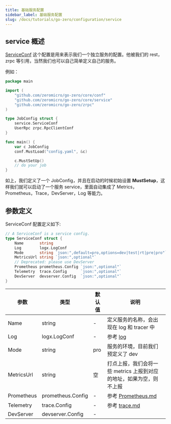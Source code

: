 ```yaml
---
title: 基础服务配置
sidebar_label: 基础服务配置
slug: /docs/tutorials/go-zero/configuration/service
---
```


## service 概述

[ServiceConf](https://github.com/zeromicro/go-zero/blob/master/core/service/serviceconf.go) 这个配置是用来表示我们一个独立服务的配置。他被我们的 rest，zrpc 等引用，当然我们也可以自己简单定义自己的服务。

例如：

```go
package main

import (
    "github.com/zeromicro/go-zero/core/conf"
    "github.com/zeromicro/go-zero/core/service"
    "github.com/zeromicro/go-zero/zrpc"
)

type JobConfig struct {
    service.ServiceConf
    UserRpc zrpc.RpcClientConf
}

func main() {
    var c JobConfig
    conf.MustLoad("config.yaml", &c)

    c.MustSetUp()
    // do your job
}

```

如上，我们定义了一个 JobConfig，并且在启动的时候初始设置 **MustSetup**，这样我们就可以启动了一个服务 service，里面自动集成了 Metrics，Prometheus，Trace，DevServer，Log 等能力。

## 参数定义

ServiceConf 配置定义如下:

```go
// A ServiceConf is a service config.
type ServiceConf struct {
    Name       string
    Log        logx.LogConf
    Mode       string `json:",default=pro,options=dev|test|rt|pre|pro"`
    MetricsUrl string `json:",optional"`
    // Deprecated: please use DevServer
    Prometheus prometheus.Config `json:",optional"`
    Telemetry  trace.Config      `json:",optional"`
    DevServer  devserver.Config  `json:",optional"`
}
```

| 参数       | 类型              | 默认值 | 说明                                                                                     |
| ---------- | ----------------- | ------ |----------------------------------------------------------------------------------------|
| Name       | string            | -      | 定义服务的名称，会出现在 log 和 tracer 中                                                            |
| Log        | logx.LogConf      | -      | 参考 [log](/docs/tutorials/go-zero/configuration/log)                                    |
| Mode       | string            | pro    | 服务的环境，目前我们预定义了 dev                                                                     | test | rt  | pre | pro |
| MetricsUrl | string            | 空     | 打点上报，我们会将一些 metrics 上报到对应的地址，如果为空，则不上报                                                 |
| Prometheus | prometheus.Config | -      | 参考 [Prometheus.md](/docs/tutorials/monitor/index#%E6%8C%87%E6%A0%87%E7%9B%91%E6%8E%A7) |
| Telemetry  | trace.Config      | -      | 参考 [trace.md](/docs/tutorials/monitor/index#链路追踪)                                                                        |
| DevServer  | devserver.Config  | -      |                                                                                        |
